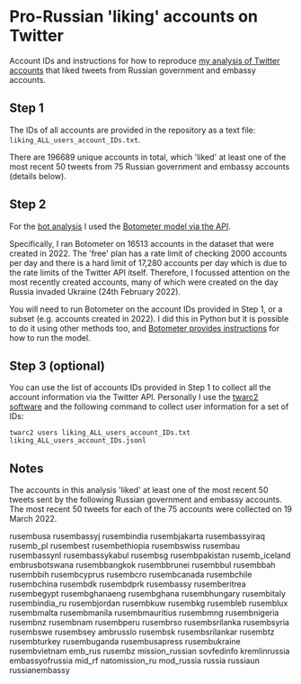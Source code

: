 # Pro-Russian 'liking' accounts on Twitter

Account IDs and instructions for how to reproduce [my analysis of Twitter accounts](https://www.abc.net.au/news/science/2022-03-30/ukraine-war-twitter-bot-network-amplifies-russian-disinformation/100944970) that liked tweets from Russian government and embassy accounts.

## Step 1

The IDs of all accounts are provided in the repository as a text file: `liking_ALL_users_account_IDs.txt`.

There are 196689 unique accounts in total, which 'liked' at least one of the most recent 50 tweets from 75 Russian government and embassy accounts (details below). 

## Step 2

For the [bot analysis](https://twitter.com/timothyjgraham/status/1508029324334870528) I used the [Botometer model via the API](https://rapidapi.com/OSoMe/api/botometer-pro).

Specifically, I ran Botometer on 16513 accounts in the dataset that were created in 2022. The 'free' plan has a rate limit of checking 2000 accounts per day and there is a hard limit of 17,280 accounts per day which is due to the rate limits of the Twitter API itself. Therefore, I focussed attention on the most recently created accounts, many of which were created on the day Russia invaded Ukraine (24th February 2022).

You will need to run Botometer on the account IDs provided in Step 1, or a subset (e.g. accounts created in 2022). I did this in Python but it is possible to do it using other methods too, and [Botometer provides instructions](https://rapidapi.com/OSoMe/api/botometer-pro/details) for how to run the model.

## Step 3 (optional)

You can use the list of accounts IDs provided in Step 1 to collect all the account information via the Twitter API. Personally I use the [twarc2 software](https://twarc-project.readthedocs.io/en/latest/twarc2_en_us/) and the following command to collect user information for a set of IDs:

```
twarc2 users liking_ALL_users_account_IDs.txt liking_ALL_users_account_IDs.jsonl
```

## Notes

The accounts in this analysis 'liked' at least one of the most recent 50 tweets sent by the following Russian government and embassy accounts. The most recent 50 tweets for each of the 75 accounts were collected on 19 March 2022. 

rusembusa
rusembassyj
rusembindia
rusembjakarta
rusembassyiraq
rusemb_pl
rusembest
rusembethiopia
rusembswiss
rusembau
rusembassynl
rusembassykabul
rusembsg
rusembpakistan
rusemb_iceland
embrusbotswana
rusembbangkok
rusembbrunei
rusembbul
rusembbah
rusembbih
rusembcyprus
rusembcro
rusembcanada
rusembchile
rusembchina
rusembdk
rusembdprk
rusembassy
rusemberitrea
rusembegypt
rusembghanaeng
rusembghana
rusembhungary
rusembitaly
rusembindia_ru
rusembjordan
rusembkuw
rusembkg
rusembleb
rusemblux
rusembmalta
rusembmanila
rusembmauritius
rusembmng
rusembnigeria
rusembnz
rusembnam
rusembperu
rusembrso
rusembsrilanka
rusembsyria
rusembswe
rusembsey
ambrusslo
rusembsk
rusembsrilankar
rusembtz
rusembturkey
rusembuganda
rusembusapress
rusembukraine
rusembvietnam
emb_rus
rusembz
mission_russian
sovfedinfo
kremlinrussia
embassyofrussia
mid_rf
natomission_ru
mod_russia
russia
russiaun
russianembassy
